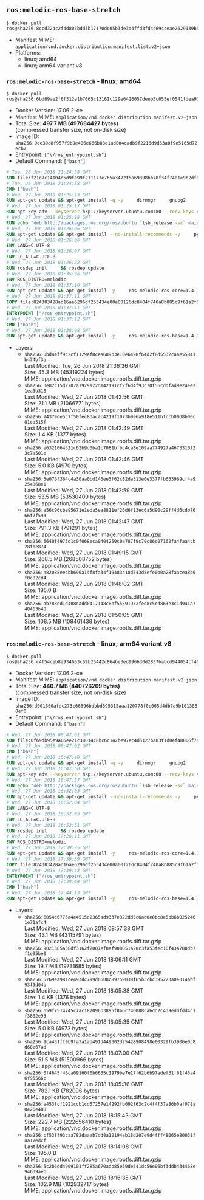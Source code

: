 ## `ros:melodic-ros-base-stretch`

```console
$ docker pull ros@sha256:8ccd324c2f4d803bdd3b17170dc05b3de3d4ffd3fd4c694ceae2629139b52474
```

-	Manifest MIME: `application/vnd.docker.distribution.manifest.list.v2+json`
-	Platforms:
	-	linux; amd64
	-	linux; arm64 variant v8

### `ros:melodic-ros-base-stretch` - linux; amd64

```console
$ docker pull ros@sha256:6bd09ae2f6f312e1b7665c13161c129e6426057deeb5c055ef0541fdea90bb4d
```

-	Docker Version: 17.06.2-ce
-	Manifest MIME: `application/vnd.docker.distribution.manifest.v2+json`
-	Total Size: **497.7 MB (497684427 bytes)**  
	(compressed transfer size, not on-disk size)
-	Image ID: `sha256:9ee39d8f957f9b9e406e666b88e1ad004cadb9f2216d9d63a0f9e5165d72ecb7`
-	Entrypoint: `["\/ros_entrypoint.sh"]`
-	Default Command: `["bash"]`

```dockerfile
# Tue, 26 Jun 2018 21:24:58 GMT
ADD file:f21d7c14104d5d9fa99f271177e765a3472f5a69398bb78f34f7401e9b2df837 in / 
# Tue, 26 Jun 2018 21:24:58 GMT
CMD ["bash"]
# Wed, 27 Jun 2018 01:25:13 GMT
RUN apt-get update && apt-get install -q -y     dirmngr     gnupg2     lsb-release     && rm -rf /var/lib/apt/lists/*
# Wed, 27 Jun 2018 01:25:17 GMT
RUN apt-key adv --keyserver hkp://keyserver.ubuntu.com:80 --recv-keys 421C365BD9FF1F717815A3895523BAEEB01FA116
# Wed, 27 Jun 2018 01:25:18 GMT
RUN echo "deb http://packages.ros.org/ros/ubuntu `lsb_release -sc` main" > /etc/apt/sources.list.d/ros-latest.list
# Wed, 27 Jun 2018 01:26:06 GMT
RUN apt-get update && apt-get install --no-install-recommends -y     python-rosdep     python-rosinstall     python-vcstools     && rm -rf /var/lib/apt/lists/*
# Wed, 27 Jun 2018 01:26:06 GMT
ENV LANG=C.UTF-8
# Wed, 27 Jun 2018 01:26:07 GMT
ENV LC_ALL=C.UTF-8
# Wed, 27 Jun 2018 01:26:22 GMT
RUN rosdep init     && rosdep update
# Wed, 27 Jun 2018 01:35:36 GMT
ENV ROS_DISTRO=melodic
# Wed, 27 Jun 2018 01:37:10 GMT
RUN apt-get update && apt-get install -y     ros-melodic-ros-core=1.4.1-0*     && rm -rf /var/lib/apt/lists/*
# Wed, 27 Jun 2018 01:37:11 GMT
COPY file:824303428ad16ae6296df253434e00a00126dc8404f740a8b885c9f61a2f5fcb in / 
# Wed, 27 Jun 2018 01:37:11 GMT
ENTRYPOINT ["/ros_entrypoint.sh"]
# Wed, 27 Jun 2018 01:37:12 GMT
CMD ["bash"]
# Wed, 27 Jun 2018 01:38:08 GMT
RUN apt-get update && apt-get install -y     ros-melodic-ros-base=1.4.1-0*     && rm -rf /var/lib/apt/lists/*
```

-	Layers:
	-	`sha256:0bd44ff9c2cf1129ef8cea689b3e10e6498f64d2f8d5532caae55841b474bf3a`  
		Last Modified: Tue, 26 Jun 2018 21:36:36 GMT  
		Size: 45.3 MB (45319224 bytes)  
		MIME: application/vnd.docker.image.rootfs.diff.tar.gzip
	-	`sha256:3e82c15d2707a7929a22d142191cf2f6d4f93c70f56cddfad9e24ee21ea3b318`  
		Last Modified: Wed, 27 Jun 2018 01:42:56 GMT  
		Size: 21.1 MB (21066771 bytes)  
		MIME: application/vnd.docker.image.rootfs.diff.tar.gzip
	-	`sha256:74379de5c7f50fec8dacac4219f1073b9e6a918e511bfccb00d8b00c81ca515f`  
		Last Modified: Wed, 27 Jun 2018 01:42:49 GMT  
		Size: 1.4 KB (1377 bytes)  
		MIME: application/vnd.docker.image.rootfs.diff.tar.gzip
	-	`sha256:e6321064321c62b9d3ba1c7081bfbc4ca8e109aa774927a4673310f23c7a501e`  
		Last Modified: Wed, 27 Jun 2018 01:42:46 GMT  
		Size: 5.0 KB (4970 bytes)  
		MIME: application/vnd.docker.image.rootfs.diff.tar.gzip
	-	`sha256:5e076f364c4a30aa0bd146ee5f62c82da313e0e3377fb663969cf4a9254868e1`  
		Last Modified: Wed, 27 Jun 2018 01:42:59 GMT  
		Size: 53.5 MB (53530409 bytes)  
		MIME: application/vnd.docker.image.rootfs.diff.tar.gzip
	-	`sha256:a56c96cbe95671e1eda5ea8811ef26d6f13ec6a5d90c29ff4d6cdb7666f7f593`  
		Last Modified: Wed, 27 Jun 2018 01:42:47 GMT  
		Size: 791.3 KB (791291 bytes)  
		MIME: application/vnd.docker.image.rootfs.diff.tar.gzip
	-	`sha256:6640f4973d1c0f068eca0404250c0a787f9c70c86c07162fa4faa4cb28fbe874`  
		Last Modified: Wed, 27 Jun 2018 01:49:15 GMT  
		Size: 268.5 MB (268508752 bytes)  
		MIME: application/vnd.docker.image.rootfs.diff.tar.gzip
	-	`sha256:a82088ee4bb690a14f8fa34f19483a18d543d5efe0b0a28faacea8b0f0c82cd4`  
		Last Modified: Wed, 27 Jun 2018 01:48:02 GMT  
		Size: 195.0 B  
		MIME: application/vnd.docker.image.rootfs.diff.tar.gzip
	-	`sha256:ab788ed1d408dadd0417148c8bf55591932fed8c5cd863e3c1d941a748463b48`  
		Last Modified: Wed, 27 Jun 2018 01:50:05 GMT  
		Size: 108.5 MB (108461438 bytes)  
		MIME: application/vnd.docker.image.rootfs.diff.tar.gzip

### `ros:melodic-ros-base-stretch` - linux; arm64 variant v8

```console
$ docker pull ros@sha256:c4f54ceb8a934663c59b25442c864be3ed996630d2837babcd944054cf4632cc
```

-	Docker Version: 17.06.2-ce
-	Manifest MIME: `application/vnd.docker.distribution.manifest.v2+json`
-	Total Size: **440.7 MB (440726209 bytes)**  
	(compressed transfer size, not on-disk size)
-	Image ID: `sha256:d001660afdc273c66696bdbbd895315aaa120778f0c065d4db7a9b1013880ef0`
-	Entrypoint: `["\/ros_entrypoint.sh"]`
-	Default Command: `["bash"]`

```dockerfile
# Wed, 27 Jun 2018 08:47:01 GMT
ADD file:0f69db95e9a06ee21c38014c8bc6c142be97ec4d5127ba83f1d0ef48806f7415 in / 
# Wed, 27 Jun 2018 08:47:02 GMT
CMD ["bash"]
# Wed, 27 Jun 2018 16:47:40 GMT
RUN apt-get update && apt-get install -q -y     dirmngr     gnupg2     lsb-release     && rm -rf /var/lib/apt/lists/*
# Wed, 27 Jun 2018 16:47:50 GMT
RUN apt-key adv --keyserver hkp://keyserver.ubuntu.com:80 --recv-keys 421C365BD9FF1F717815A3895523BAEEB01FA116
# Wed, 27 Jun 2018 16:47:57 GMT
RUN echo "deb http://packages.ros.org/ros/ubuntu `lsb_release -sc` main" > /etc/apt/sources.list.d/ros-latest.list
# Wed, 27 Jun 2018 16:52:03 GMT
RUN apt-get update && apt-get install --no-install-recommends -y     python-rosdep     python-rosinstall     python-vcstools     && rm -rf /var/lib/apt/lists/*
# Wed, 27 Jun 2018 16:52:04 GMT
ENV LANG=C.UTF-8
# Wed, 27 Jun 2018 16:52:05 GMT
ENV LC_ALL=C.UTF-8
# Wed, 27 Jun 2018 16:52:51 GMT
RUN rosdep init     && rosdep update
# Wed, 27 Jun 2018 17:28:11 GMT
ENV ROS_DISTRO=melodic
# Wed, 27 Jun 2018 17:39:25 GMT
RUN apt-get update && apt-get install -y     ros-melodic-ros-core=1.4.1-0*     && rm -rf /var/lib/apt/lists/*
# Wed, 27 Jun 2018 17:39:39 GMT
COPY file:824303428ad16ae6296df253434e00a00126dc8404f740a8b885c9f61a2f5fcb in / 
# Wed, 27 Jun 2018 17:39:43 GMT
ENTRYPOINT ["/ros_entrypoint.sh"]
# Wed, 27 Jun 2018 17:39:44 GMT
CMD ["bash"]
# Wed, 27 Jun 2018 17:44:13 GMT
RUN apt-get update && apt-get install -y     ros-melodic-ros-base=1.4.1-0*     && rm -rf /var/lib/apt/lists/*
```

-	Layers:
	-	`sha256:6054c6775a4e4515d2365ad9337e322dd5c6ad0e0bc8e5bb6b0252461e71afc4`  
		Last Modified: Wed, 27 Jun 2018 08:57:38 GMT  
		Size: 43.1 MB (43115791 bytes)  
		MIME: application/vnd.docker.image.rootfs.diff.tar.gzip
	-	`sha256:9021385a58df3162f2007ef8af908051a20c3fa53fec10f43a788db7f1e95be0`  
		Last Modified: Wed, 27 Jun 2018 18:06:11 GMT  
		Size: 19.7 MB (19731685 bytes)  
		MIME: application/vnd.docker.image.rootfs.diff.tar.gzip
	-	`sha256:5769ea981ce493dc799d6608c89759038f65b3cbc395223a0e014abf93f3d04b`  
		Last Modified: Wed, 27 Jun 2018 18:05:38 GMT  
		Size: 1.4 KB (1376 bytes)  
		MIME: application/vnd.docker.image.rootfs.diff.tar.gzip
	-	`sha256:659f7514745c7ac182096b3895f8b6c740088ca6dd2c439eddfdd4c1f3882e93`  
		Last Modified: Wed, 27 Jun 2018 18:05:35 GMT  
		Size: 5.0 KB (4973 bytes)  
		MIME: application/vnd.docker.image.rootfs.diff.tar.gzip
	-	`sha256:9ca431ff9b9fa3a1ad491d449302d25428908498e00329fb3906e0c8d60e67ad`  
		Last Modified: Wed, 27 Jun 2018 18:07:00 GMT  
		Size: 51.5 MB (51500966 bytes)  
		MIME: application/vnd.docker.image.rootfs.diff.tar.gzip
	-	`sha256:0f4645f46ca09160f0b6635c1979be7e17f62b6b97adef31f61f45a46f95566c`  
		Last Modified: Wed, 27 Jun 2018 18:05:36 GMT  
		Size: 782.1 KB (782096 bytes)  
		MIME: application/vnd.docker.image.rootfs.diff.tar.gzip
	-	`sha256:e453fcf1921ccb1cd57257e14292fb092f63c2c4f4f37a86b0af078a0e26e488`  
		Last Modified: Wed, 27 Jun 2018 18:15:43 GMT  
		Size: 222.7 MB (222656410 bytes)  
		MIME: application/vnd.docker.image.rootfs.diff.tar.gzip
	-	`sha256:cf53ff93caa782daaab7dd8a12194ab18d207e9d4fff48065e80031faa17edcf`  
		Last Modified: Wed, 27 Jun 2018 18:14:08 GMT  
		Size: 195.0 B  
		MIME: application/vnd.docker.image.rootfs.diff.tar.gzip
	-	`sha256:5c2b6dd4909101ff285a670adb85e39de541dc56e05bf3ddb434468e94639aeb`  
		Last Modified: Wed, 27 Jun 2018 18:16:35 GMT  
		Size: 102.9 MB (102932717 bytes)  
		MIME: application/vnd.docker.image.rootfs.diff.tar.gzip
